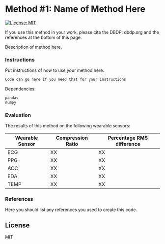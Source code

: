 # Method #1: Name of Method Here

[![License: MIT](https://img.shields.io/badge/License-MIT-yellow.svg)](https://opensource.org/licenses/MIT)

If you use this method in your work, please cite the DBDP: dbdp.org and the references at the bottom of this page.

Description of method here.


### Instructions

Put instructions of how to use your method here.

```sh
Code can go here if you need that for your instructions
```

Dependencies:

```sh
pandas
numpy
```

### Evaluation

The results of this method on the following wearable sensors:

| Wearable Sensor | Compression Ratio | Percentage RMS difference |
| ------ | ------ | ------ | 
| ECG | XX | XX |
| PPG | XX | XX |
| ACC | XX | XX |
| EDA | XX | XX |
| TEMP | XX | XX |



### References

Here you should list any references you used to create this code.


License
----

MIT



[//]: # (These are reference links used in the body of this note and get stripped out when the markdown processor does its job. There is no need to format nicely because it shouldn't be seen. Thanks SO - http://stackoverflow.com/questions/4823468/store-comments-in-markdown-syntax)


   [dill]: <https://github.com/joemccann/dillinger>
   [git-repo-url]: <https://github.com/joemccann/dillinger.git>
   [john gruber]: <http://daringfireball.net>
   [df1]: <http://daringfireball.net/projects/markdown/>
   [markdown-it]: <https://github.com/markdown-it/markdown-it>
   [Ace Editor]: <http://ace.ajax.org>
   [node.js]: <http://nodejs.org>
   [Twitter Bootstrap]: <http://twitter.github.com/bootstrap/>
   [jQuery]: <http://jquery.com>
   [@tjholowaychuk]: <http://twitter.com/tjholowaychuk>
   [express]: <http://expressjs.com>
   [AngularJS]: <http://angularjs.org>
   [Gulp]: <http://gulpjs.com>

   [PlDb]: <https://github.com/joemccann/dillinger/tree/master/plugins/dropbox/README.md>
   [PlGh]: <https://github.com/joemccann/dillinger/tree/master/plugins/github/README.md>
   [PlGd]: <https://github.com/joemccann/dillinger/tree/master/plugins/googledrive/README.md>
   [PlOd]: <https://github.com/joemccann/dillinger/tree/master/plugins/onedrive/README.md>
   [PlMe]: <https://github.com/joemccann/dillinger/tree/master/plugins/medium/README.md>
   [PlGa]: <https://github.com/RahulHP/dillinger/blob/master/plugins/googleanalytics/README.md>
